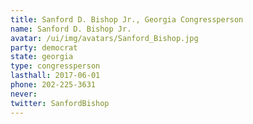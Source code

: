```yaml
---
title: Sanford D. Bishop Jr., Georgia Congressperson
name: Sanford D. Bishop Jr.
avatar: /ui/img/avatars/Sanford_Bishop.jpg
party: democrat
state: georgia
type: congressperson
lasthall: 2017-06-01
phone: 202-225-3631
never: 
twitter: SanfordBishop
---
```

